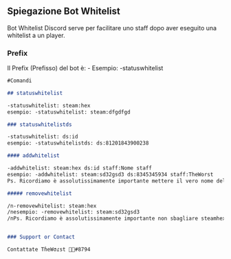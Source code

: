 ## Spiegazione Bot Whitelist

Bot Whitelist Discord serve per facilitare uno staff dopo aver eseguito una whitelist a un player.

### Prefix

Il Prefix (Prefisso) del bot è: -
Esempio: -statuswhitelist

```markdown
#Comandi

## statuswhitelist

-statuswhitelist: steam:hex
esempio: -statuswhitelist: steam:dfgdfgd

### statuswhitelistds

-statuswhitelist: ds:id
esempio: -statuswhitelistds: ds:81201843900238

#### addwhitelist

-addwhitelist: steam:hex ds:id staff:Nome staff
esempio: -addwhitelist: steam:sd32gsd3 ds:8345345934 staff:TheWorst
Ps. Ricordiamo è assolutissimamente importante mettere il vero nome dello staff.

##### removewhitelist

/n-removewhitelist: steam:hex 
/nesempio: -removewhitelist: steam:sd32gsd3 
/nPs. Ricordiamo è assolutissimamente importante non sbagliare steamhex.


### Support or Contact

Contattate TɦeWσɾst 🤹🏻#8794
